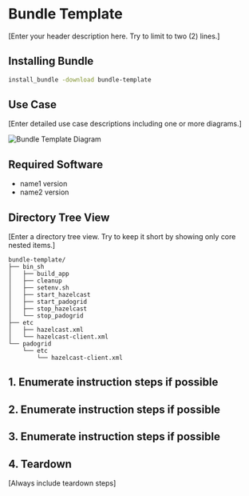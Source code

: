 # Bundle Template

[Enter your header description here. Try to limit to two (2) lines.]

## Installing Bundle

```bash
install_bundle -download bundle-template
```

## Use Case

[Enter detailed use case descriptions including one or more diagrams.]

![Bundle Template Diagram](/images/bundle-template.jpg)

## Required Software

- name1 version
- name2 version

## Directory Tree View

[Enter a directory tree view. Try to keep it short by showing only core nested items.]

```console
bundle-template/
├── bin_sh
│   ├── build_app
│   ├── cleanup
│   ├── setenv.sh
│   ├── start_hazelcast
│   ├── start_padogrid
│   ├── stop_hazelcast
│   └── stop_padogrid
├── etc
│   ├── hazelcast.xml
│   └── hazelcast-client.xml
└── padogrid
    └── etc
        └── hazelcast-client.xml
```

## 1. Enumerate instruction steps if possible

## 2. Enumerate instruction steps if possible

## 3. Enumerate instruction steps if possible

## 4. Teardown

[Always include teardown steps]
